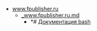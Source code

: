 - <a href = "E:\Node_projects\Node_Way\NBase\_Md\_Index\_Bash\contaners\Learn_this\_stash\Bash\www.fpublisher.ru\cat.www.fpublisher.ru\dir.www.fpublisher.ru.md">www.fpublisher.ru</a>
    - <a href = "E:\Node_projects\Node_Way\NBase\_Md\_Index\_Bash\contaners\Learn_this\_stash\Bash\www.fpublisher.ru\_www.fpublisher.ru.md">_www.fpublisher.ru.md</a>
        - *# [Документация bash](https://www.fpublisher.ru/documentation/bash_documentation)
